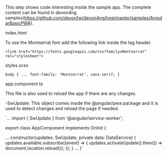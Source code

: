 This step shows code interesting inside the sample app. The complete content can be found in devon4ng samples(https://github.com/devonfw/devon4ng/tree/master/samples/AngularBasicPWA).

index.html

To use the Montserrat font add the following link inside the tag header.

`<link href="https://fonts.googleapis.com/css?family=Montserrat" rel="stylesheet">`

styles.scss

`body { ... font-family: 'Montserrat', sans-serif; }`

app.component.ts

This file is also used to reload the app if there are any changes.

-SwUpdate: This object comes inside the @angular/pwa package and it is used to detect changes and reload the page if needed.

`...
import { SwUpdate } from '@angular/service-worker';

export class AppComponent implements OnInit {

...
constructor(updates: SwUpdate, private data: DataService) {
updates.available.subscribe((event) => {
updates.activateUpdate().then(() => document.location.reload());
});
}
...
}`
